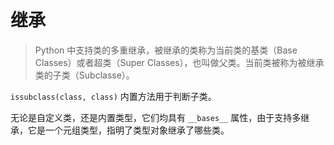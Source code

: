 # 继承

> Python 中支持类的多重继承，被继承的类称为当前类的基类（Base Classes）或者超类（Super Classes），也叫做父类。当前类被称为被继承类的子类（Subclasse）。
 
`issubclass(class, class)` 内置方法用于判断子类。

无论是自定义类，还是内置类型，它们均具有 `__bases__` 属性，由于支持多继承，它是一个元组类型，指明了类型对象继承了哪些类。

